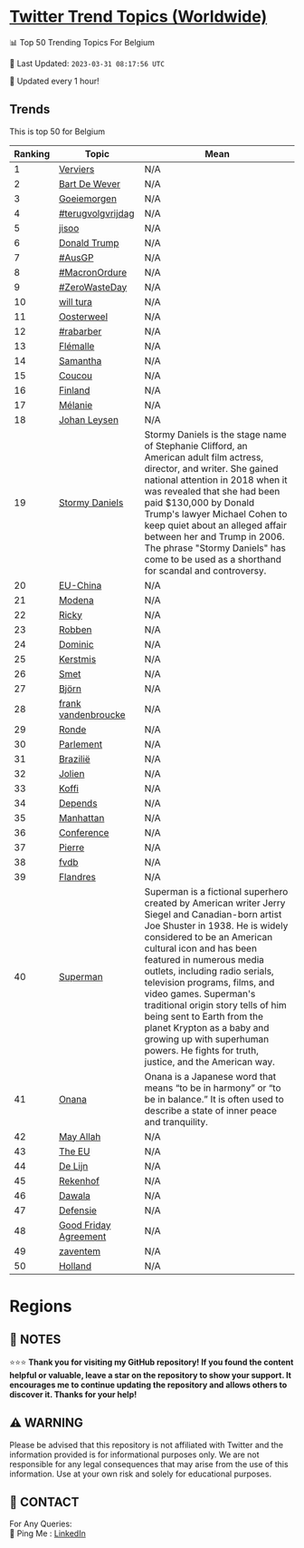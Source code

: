 [Twitter Trend Topics (Worldwide)](https://github.com/ErcinDedeoglu/Twitter-Trend-Topics)
==========


📊 Top 50 Trending Topics For Belgium

📆 Last Updated: `2023-03-31 08:17:56 UTC`

🔧 Updated every 1 hour!


## Trends

This is top 50 for Belgium

| Ranking | Topic | Mean |
| ------- | ------------ | ------------ |
| 1 | [Verviers](http://twitter.com/search?q=Verviers) | N/A |
| 2 | [Bart De Wever](http://twitter.com/search?q=Bart+De+Wever) | N/A |
| 3 | [Goeiemorgen](http://twitter.com/search?q=Goeiemorgen) | N/A |
| 4 | [#terugvolgvrijdag](http://twitter.com/search?q=%23terugvolgvrijdag) | N/A |
| 5 | [jisoo](http://twitter.com/search?q=jisoo) | N/A |
| 6 | [Donald Trump](http://twitter.com/search?q=Donald+Trump) | N/A |
| 7 | [#AusGP](http://twitter.com/search?q=%23AusGP) | N/A |
| 8 | [#MacronOrdure](http://twitter.com/search?q=%23MacronOrdure) | N/A |
| 9 | [#ZeroWasteDay](http://twitter.com/search?q=%23ZeroWasteDay) | N/A |
| 10 | [will tura](http://twitter.com/search?q=will+tura) | N/A |
| 11 | [Oosterweel](http://twitter.com/search?q=Oosterweel) | N/A |
| 12 | [#rabarber](http://twitter.com/search?q=%23rabarber) | N/A |
| 13 | [Flémalle](http://twitter.com/search?q=Fl%c3%a9malle) | N/A |
| 14 | [Samantha](http://twitter.com/search?q=Samantha) | N/A |
| 15 | [Coucou](http://twitter.com/search?q=Coucou) | N/A |
| 16 | [Finland](http://twitter.com/search?q=Finland) | N/A |
| 17 | [Mélanie](http://twitter.com/search?q=M%c3%a9lanie) | N/A |
| 18 | [Johan Leysen](http://twitter.com/search?q=Johan+Leysen) | N/A |
| 19 | [Stormy Daniels](http://twitter.com/search?q=Stormy+Daniels) | Stormy Daniels is the stage name of Stephanie Clifford, an American adult film actress, director, and writer. She gained national attention in 2018 when it was revealed that she had been paid $130,000 by Donald Trump's lawyer Michael Cohen to keep quiet about an alleged affair between her and Trump in 2006. The phrase "Stormy Daniels" has come to be used as a shorthand for scandal and controversy. |
| 20 | [EU-China](http://twitter.com/search?q=EU-China) | N/A |
| 21 | [Modena](http://twitter.com/search?q=Modena) | N/A |
| 22 | [Ricky](http://twitter.com/search?q=Ricky) | N/A |
| 23 | [Robben](http://twitter.com/search?q=Robben) | N/A |
| 24 | [Dominic](http://twitter.com/search?q=Dominic) | N/A |
| 25 | [Kerstmis](http://twitter.com/search?q=Kerstmis) | N/A |
| 26 | [Smet](http://twitter.com/search?q=Smet) | N/A |
| 27 | [Björn](http://twitter.com/search?q=Bj%c3%b6rn) | N/A |
| 28 | [frank vandenbroucke](http://twitter.com/search?q=frank+vandenbroucke) | N/A |
| 29 | [Ronde](http://twitter.com/search?q=Ronde) | N/A |
| 30 | [Parlement](http://twitter.com/search?q=Parlement) | N/A |
| 31 | [Brazilië](http://twitter.com/search?q=Brazili%c3%ab) | N/A |
| 32 | [Jolien](http://twitter.com/search?q=Jolien) | N/A |
| 33 | [Koffi](http://twitter.com/search?q=Koffi) | N/A |
| 34 | [Depends](http://twitter.com/search?q=Depends) | N/A |
| 35 | [Manhattan](http://twitter.com/search?q=Manhattan) | N/A |
| 36 | [Conference](http://twitter.com/search?q=Conference) | N/A |
| 37 | [Pierre](http://twitter.com/search?q=Pierre) | N/A |
| 38 | [fvdb](http://twitter.com/search?q=fvdb) | N/A |
| 39 | [Flandres](http://twitter.com/search?q=Flandres) | N/A |
| 40 | [Superman](http://twitter.com/search?q=Superman) | Superman is a fictional superhero created by American writer Jerry Siegel and Canadian-born artist Joe Shuster in 1938. He is widely considered to be an American cultural icon and has been featured in numerous media outlets, including radio serials, television programs, films, and video games. Superman's traditional origin story tells of him being sent to Earth from the planet Krypton as a baby and growing up with superhuman powers. He fights for truth, justice, and the American way. |
| 41 | [Onana](http://twitter.com/search?q=Onana) | Onana is a Japanese word that means “to be in harmony” or “to be in balance.” It is often used to describe a state of inner peace and tranquility. |
| 42 | [May Allah](http://twitter.com/search?q=May+Allah) | N/A |
| 43 | [The EU](http://twitter.com/search?q=The+EU) | N/A |
| 44 | [De Lijn](http://twitter.com/search?q=De+Lijn) | N/A |
| 45 | [Rekenhof](http://twitter.com/search?q=Rekenhof) | N/A |
| 46 | [Dawala](http://twitter.com/search?q=Dawala) | N/A |
| 47 | [Defensie](http://twitter.com/search?q=Defensie) | N/A |
| 48 | [Good Friday Agreement](http://twitter.com/search?q=Good+Friday+Agreement) | N/A |
| 49 | [zaventem](http://twitter.com/search?q=zaventem) | N/A |
| 50 | [Holland](http://twitter.com/search?q=Holland) | N/A |



# Regions




## 📝 NOTES

⭐⭐⭐ **Thank you for visiting my GitHub repository! If you found the content helpful or valuable, leave a star on the repository to show your support. It encourages me to continue updating the repository and allows others to discover it. Thanks for your help!**


## ⚠️ WARNING

Please be advised that this repository is not affiliated with Twitter and the information provided is for informational purposes only. We are not responsible for any legal consequences that may arise from the use of this information. Use at your own risk and solely for educational purposes.


## 📨 CONTACT

 For Any Queries:  
            🏓 Ping Me : [LinkedIn](https://www.linkedin.com/in/ercindedeoglu/)
